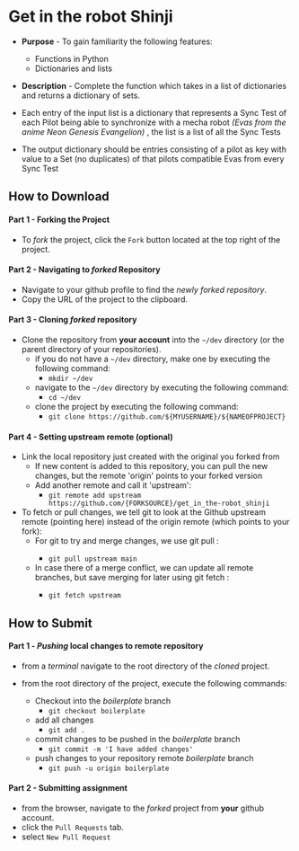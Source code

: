 # Get in the robot Shinji

* **Purpose** - To gain familiarity the following features:
  * Functions in Python
  * Dictionaries and lists
  

* **Description** - Complete the function which takes in a list of dictionaries and returns a dictionary of sets. 
* Each entry of the input list is a dictionary that represents a Sync Test of each Pilot being able to synchronize with a mecha robot _(Evas from the anime Neon Genesis Evangelion)_ ,  the list is a list of all the Sync Tests
* The output dictionary should be entries consisting of a pilot as key with value to a Set (no duplicates) of that pilots compatible Evas from every Sync Test 




## How to Download

#### Part 1 - Forking the Project
* To _fork_ the project, click the `Fork` button located at the top right of the project.


#### Part 2 - Navigating to _forked_ Repository
* Navigate to your github profile to find the _newly forked repository_.
* Copy the URL of the project to the clipboard.

#### Part 3 - Cloning _forked_ repository
* Clone the repository from **your account** into the `~/dev` directory (or the parent directory of your repositories).
  * if you do not have a `~/dev` directory, make one by executing the following command:
    * `mkdir ~/dev`
  * navigate to the `~/dev` directory by executing the following command:
    * `cd ~/dev`
  * clone the project by executing the following command:
    * `git clone https://github.com/${MYUSERNAME}/${NAMEOFPROJECT}`

#### Part 4 - Setting upstream remote (optional)
* Link the local repository just created with the original you forked from 
  * If new content is added to this repository, you can pull the new changes, but the remote 'origin' points to your forked version
  * Add another remote and call it 'upstream':
    * `git remote add upstream https://github.com/{FORKSOURCE}/get_in_the-robot_shinji`
* To fetch or pull changes, we tell git to look at the Github upstream remote (pointing here) instead of the origin remote (which points to your fork):
  * For git to try and merge changes, we use git pull <remote> <branch>:
    * `git pull upstream main`
  * In case there of a merge conflict, we can update all remote branches, but save merging for later using git fetch <remote>:
    * `git fetch upstream`




## How to Submit

#### Part 1 -  _Pushing_ local changes to remote repository
* from a _terminal_ navigate to the root directory of the _cloned_ project.

* from the root directory of the project, execute the following commands:
    * Checkout into the _boilerplate_ branch
      * `git checkout boilerplate`
    * add all changes
      * `git add .`
    * commit changes to be pushed in the _boilerplate_ branch
      * `git commit -m 'I have added changes'`
    * push changes to your repository remote _boilerplate_ branch
      * `git push -u origin boilerplate`

#### Part 2 - Submitting assignment 
* from the browser, navigate to the _forked_ project from **your** github account.
* click the `Pull Requests` tab.
* select `New Pull Request`